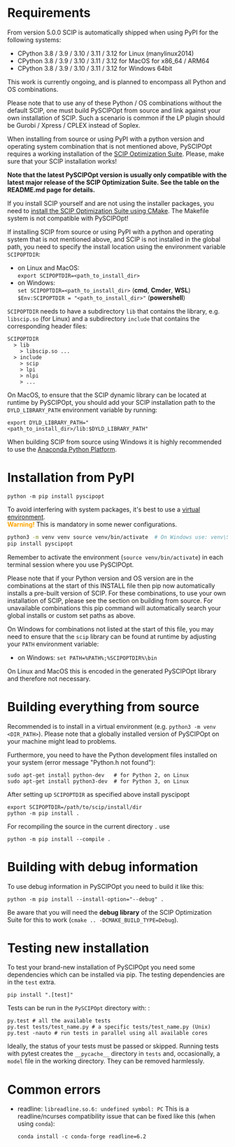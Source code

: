 Requirements
============

From version 5.0.0 SCIP is automatically shipped when using PyPI for the following systems:

- CPython 3.8 / 3.9 / 3.10 / 3.11 / 3.12 for  Linux (manylinux2014)
- CPython 3.8 / 3.9 / 3.10 / 3.11 / 3.12 for MacOS for x86_64 / ARM64
- CPython 3.8 / 3.9 / 3.10 / 3.11 / 3.12 for Windows 64bit

This work is currently ongoing, and is planned to encompass all Python and OS combinations. 

Please note that to use any of these Python / OS combinations without the default SCIP, one must build PySCIPOpt from source and
link against your own installation of SCIP. Such a scenario is common if the LP plugin should be Gurobi / Xpress / CPLEX instead of Soplex.

When installing from source or using PyPI with a python version and operating system combination that is not mentioned above,
PySCIPOpt requires a working installation of the [SCIP Optimization
Suite](https://www.scipopt.org/). Please, make sure that your SCIP installation works!

**Note that the latest PySCIPOpt version is usually only compatible with the latest major release of the SCIP Optimization Suite. See the table on the README.md page for details.**

If you install SCIP yourself and are not using the installer packages, you need to [install the
SCIP Optimization Suite using CMake](https://www.scipopt.org/doc/html/md_INSTALL.php#CMAKE).
The Makefile system is not compatible with PySCIPOpt!

If installing SCIP from source or using PyPI with a python and operating system that is not mentioned above, and SCIP is not installed in the global path,
you need to specify the install location using the environment variable
`SCIPOPTDIR`:

-   on Linux and MacOS:\
    `export SCIPOPTDIR=<path_to_install_dir>`
-   on Windows:\
    `set SCIPOPTDIR=<path_to_install_dir>` (**cmd**, **Cmder**, **WSL**)\
    `$Env:SCIPOPTDIR = "<path_to_install_dir>"` (**powershell**)

`SCIPOPTDIR` needs to have a subdirectory `lib` that contains the
library, e.g. `libscip.so` (for Linux) and a subdirectory `include` that
contains the corresponding header files:

    SCIPOPTDIR
      > lib
        > libscip.so ...
      > include
        > scip
        > lpi
        > nlpi
        > ...

On MacOS, to ensure that the SCIP dynamic library can be located at runtime by PySCIPOpt, you should add your SCIP installation path to the ``DYLD_LIBRARY_PATH`` environment variable by running:

`export DYLD_LIBRARY_PATH="<path_to_install_dir>/lib:$DYLD_LIBRARY_PATH"`

When building SCIP from source using Windows it is highly recommended to use the [Anaconda Python
Platform](https://www.anaconda.com/).

Installation from PyPI
======================

    python -m pip install pyscipopt

To avoid interfering with system packages, it's best to use a [virtual environment](https://docs.python.org/3/library/venv.html).<br>
<span style="color:orange">**Warning!**</span> This is mandatory in some newer configurations.

```bash
python3 -m venv venv source venv/bin/activate  # On Windows use: venv\Scripts\activate pip install pyscipopt
pip install pyscipopt
```
Remember to activate the environment (`source venv/bin/activate`) in each terminal session where you use PySCIPOpt.

Please note that if your Python version and OS version are in the combinations at the start of this INSTALL file then
pip now automatically installs a pre-built version of SCIP. For these combinations, to use your own installation of SCIP,
please see the section on building from source. For unavailable combinations this pip command will automatically
search your global installs or custom set paths as above.

On Windows for combinations not listed at the start of this file, you may need to ensure that the `scip` library can be found
at runtime by adjusting your `PATH` environment variable:

-   on Windows: `set PATH=%PATH%;%SCIPOPTDIR%\bin`

On Linux and MacOS this is encoded in the generated PySCIPOpt library and
therefore not necessary.

Building everything from source
===============================

Recommended is to install in a virtual environment (e.g. `python3 -m venv <DIR_PATH>`).
Please note that a globally installed version of PySCIPOpt on your machine might lead to problems.

Furthermore, you need to have the Python
development files installed on your system (error message "Python.h not
found"):

    sudo apt-get install python-dev   # for Python 2, on Linux
    sudo apt-get install python3-dev  # for Python 3, on Linux

After setting up `SCIPOPTDIR` as specified above install pyscipopt

    export SCIPOPTDIR=/path/to/scip/install/dir
    python -m pip install .

For recompiling the source in the current directory `.` use

    python -m pip install --compile .

Building with debug information
===============================

To use debug information in PySCIPOpt you need to build it like this:

    python -m pip install --install-option="--debug" .

Be aware that you will need the **debug library** of the SCIP
Optimization Suite for this to work
(`cmake .. -DCMAKE_BUILD_TYPE=Debug`).

Testing new installation
========================

To test your brand-new installation of PySCIPOpt you need
some dependencies which can be installed via pip. The testing
dependencies are in the `test` extra.

    pip install ".[test]"

Tests can be run in the `PySCIPOpt` directory with: :

    py.test # all the available tests
    py.test tests/test_name.py # a specific tests/test_name.py (Unix)
    py.test -nauto # run tests in parallel using all available cores

Ideally, the status of your tests must be passed or skipped. Running
tests with pytest creates the `__pycache__` directory in `tests` and,
occasionally, a `model` file in the working directory. They can be
removed harmlessly.

Common errors
=============

-   readline: `libreadline.so.6: undefined symbol: PC` This is a
    readline/ncurses compatibility issue that can be fixed like this
    (when using `conda`):

        conda install -c conda-forge readline=6.2


